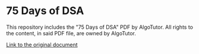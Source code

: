# 75 Days of DSA

This repository includes the "75 Days of DSA" PDF by AlgoTutor. All rights to the content, in said PDF file, are owned by AlgoTutor.

[Link to the original document](https://www.algotutor.io/assets/img/notes/dsAndAlgo/pdf/Zero%20To%20Hero%20in%20DSA%2075%20Days%20Coding%20Challenge.pdf)
